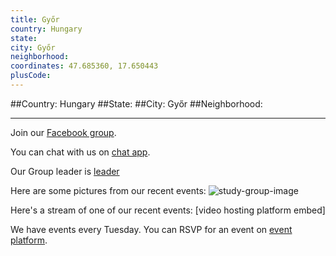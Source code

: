 ```yaml
---
title: Győr
country: Hungary
state: 
city: Győr
neighborhood: 
coordinates: 47.685360, 17.650443
plusCode:
---
```


##Country: Hungary
##State: 
##City: Győr
##Neighborhood: 
*****
Join our [Facebook group](https://www.facebook.com/groups/free.code.camp.gyor).

You can chat with us on [chat app]().

Our Group leader is [leader]()

Here are some pictures from our recent events:
![study-group-image]()

Here's a stream of one of our recent events:
[video hosting platform embed]

We have events every Tuesday. You can RSVP for an event on [event platform]().
